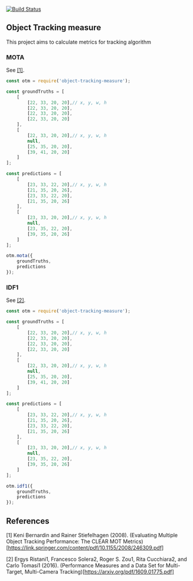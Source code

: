 [![Build Status](https://travis-ci.org/piercus/object-tracking-measure.svg?branch=master)](https://travis-ci.org/piercus/object-tracking-measure)

## Object Tracking measure

This project aims to calculate metrics for tracking algorithm

### MOTA

See [[1]](#1).

```js
const otm = require('object-tracking-measure');

const groundTruths = [
	[
		[22, 33, 20, 20],// x, y, w, h
		[22, 33, 20, 20],
		[22, 33, 20, 20],
		[22, 33, 20, 20]
	],
	[
		[22, 33, 20, 20],// x, y, w, h
		null,
		[25, 35, 20, 20],
		[39, 41, 20, 20]
	]
];

const predictions = [
	[
		[23, 33, 22, 20],// x, y, w, h
		[21, 35, 20, 26],
		[23, 33, 22, 20],
		[21, 35, 20, 26]
	],
	[
		[23, 33, 20, 20],// x, y, w, h
		null,
		[23, 35, 22, 20],
		[39, 35, 20, 26]
	]
];

otm.mota({
	groundTruths,
	predictions
});
```

### IDF1

See [[2]](#2).

```js
const otm = require('object-tracking-measure');

const groundTruths = [
	[
		[22, 33, 20, 20],// x, y, w, h
		[22, 33, 20, 20],
		[22, 33, 20, 20],
		[22, 33, 20, 20]
	],
	[
		[22, 33, 20, 20],// x, y, w, h
		null,
		[25, 35, 20, 20],
		[39, 41, 20, 20]
	]
];

const predictions = [
	[
		[23, 33, 22, 20],// x, y, w, h
		[21, 35, 20, 26],
		[23, 33, 22, 20],
		[21, 35, 20, 26]
	],
	[
		[23, 33, 20, 20],// x, y, w, h
		null,
		[23, 35, 22, 20],
		[39, 35, 20, 26]
	]
];

otm.idf1({
	groundTruths,
	predictions
});
```

## References
<a id="1">[1]</a> 
Keni Bernardin and Rainer Stiefelhagen (2008). 
(Evaluating Multiple Object Tracking Performance: The CLEAR MOT Metrics)[https://link.springer.com/content/pdf/10.1155/2008/246309.pdf]

<a id="2">[2]</a> 
Ergys Ristani1, Francesco Solera2, Roger S. Zou1, Rita Cucchiara2, and Carlo Tomasi1 (2016). 
(Performance Measures and a Data Set for Multi-Target, Multi-Camera Tracking)[https://arxiv.org/pdf/1609.01775.pdf]